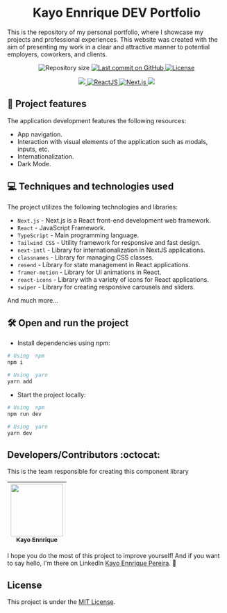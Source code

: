 <p align="center">
   <h1 align="center">
    Kayo Ennrique DEV Portfolio
    </h1>
</p>

This is the repository of my personal portfolio, where I showcase my projects and professional experiences. This website was created with the aim of presenting my work in a clear and attractive manner to potential employers, coworkers, and clients.

<p align="center">
 <img alt="Repository size" src="https://img.shields.io/github/repo-size/kayoennrique/portfolio?color=DB6B27">
  <a aria-label="Last Commit" href="https://github.com/kayoennrique/portfolio/commits/develop-2">
  <img alt="Last commit on GitHub" src="https://img.shields.io/github/last-commit/kayoennrique/portfolio?color=DB5B39">
  <img alt="License" src="https://img.shields.io/badge/license-MIT-4e5acf">
  </a>
</p>

<p align="center">
  <a target="_blank" href="https://www.typescriptlang.org">
    <img src="https://img.shields.io/static/v1?color=blue&label=Typescript&message=TS&?style=plastic&logo=Typescript">
  </a>
  <a target="_blank" href="https://reactjs.org/">
    <img alt="ReactJS" src="https://img.shields.io/static/v1?color=purple&label=React&message=JS&?style=plastic&logo=React">
  </a>
  <a target="_blank" href="https://nextjs.org/">
    <img alt="Next.js" src="https://img.shields.io/static/v1?color=black&label=Next&message=JS&?style=plastic&logo=Next.js">
  </a>
  <a target="_blank" href="https://tailwindcss.com/">
    <img src="https://img.shields.io/static/v1?color=yellow&label=Tailwind&message=CSS&?style=plastic&logo=TailwindCSS">
  </a>
</p>

<!-- ![GIF of running application](zoop-gif.gif) -->

## 🔨 Project features

The application development features the following resources:

- App navigation.
- Interaction with visual elements of the application such as modals, inputs, etc.
- Internationalization.
- Dark Mode.

## 💻 Techniques and technologies used

The project utilizes the following technologies and libraries:

- `Next.js` - Next.js is a React front-end development web framework.
- `React` - JavaScript Framework.
- `TypeScript` - Main programming language.
- `Tailwind CSS` - Utility framework for responsive and fast design.
- `next-intl` - Library for internationalization in NextJS applications.
- `classnames` - Library for managing CSS classes.
- `resend` - Library for state management in React applications.
- `framer-motion` - Library for UI animations in React.
- `react-icons` - Library with a variety of icons for React applications.
- `swiper` - Library for creating responsive carousels and sliders.

And much more...

## 🛠️ Open and run the project

- Install dependencies using npm:

```bash
# Using  npm
npm i

# Using  yarn
yarn add
```

- Start the project locally:

```bash
# Using  npm
npm run dev

# Using  yarn
yarn dev
```

## Developers/Contributors :octocat:

This is the team responsible for creating this component library

| [<img src="https://github.com/kayoennrique.png" width=120><br><sub>Kayo Ennrique</sub>](https://github.com/kayoennrique) |
| :---:

I hope you do the most of this project to improve yourself! And if you want to say hello, I'm there on LinkedIn [Kayo Ennrique Pereira](https://www.linkedin.com/in/kayoennrique/). :wave:

## License

This project is under the [MIT License](https://opensource.org/licenses/MIT).
